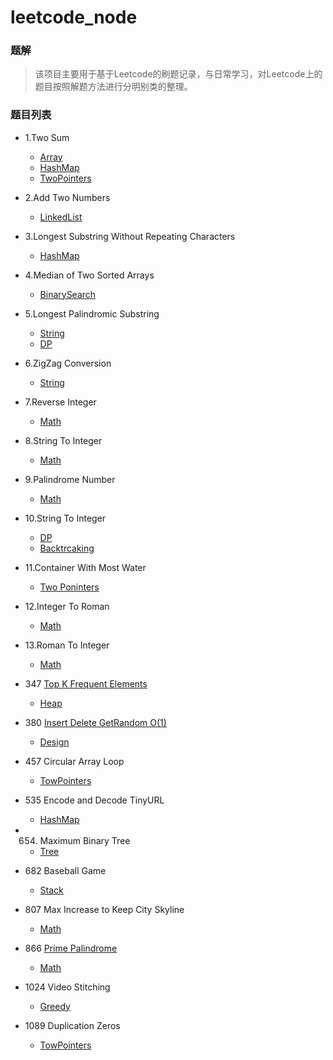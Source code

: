 # leetcode_node

### 题解
> 该项目主要用于基于Leetcode的刷题记录，与日常学习，对Leetcode上的题目按照解题方法进行分明别类的整理。

### 题目列表
- 1.Two Sum
    - [Array](./Array/TwoSum.md)
    - [HashMap](./HashTable/TwoSum.md)
    - [TwoPointers](./TwoPointers/TwoSum.md)


- 2.Add Two Numbers
  
    - [LinkedList](./LinkedList/AddTwoNumbers.md)
- 3.Longest Substring Without Repeating Characters
  
    - [HashMap](./HashTable/LongestSubstringWithoutRepeatingCharacters.md)
- 4.Median of Two Sorted Arrays
  
    - [BinarySearch](./BinarySearch/MedianOfTwoSortedArrays.md)
- 5.Longest Palindromic Substring
    - [String](./String/LongestPalindromicSubstring.md)
    - [DP](./DynamicProgramming/LongestPalindromicSubstring.md)
- 6.ZigZag Conversion
  
    - [String](./String/ZigZagConversion.md)
- 7.Reverse Integer
  
    - [Math](./Math/ReverseInteger.md)
- 8.String To Integer
  
    - [Math](./Math/StringToInteger.md)
- 9.Palindrome Number
  
    - [Math](./Math/PalindromeNumber.md)
- 10.String To Integer
    - [DP](./DynamicProgramming/RegularExpressionMatching.md)
    - [Backtrcaking](./Backtrcaking/RegularExpressionMatching.md)
- 11.Container With Most Water
  
    - [Two Poninters](./TwoPointers/ContainerWithMostWater.md)
- 12.Integer To Roman
  
    - [Math](./Math/IntegerToRoman.md)
- 13.Roman To Integer
  
    - [Math](./Math/RomanToInteger.md)
- 347 [Top K Frequent Elements](https://leetcode-cn.com/problems/top-k-frequent-elements/)

    - [Heap](./Heap/TopKFrequentElements.md)
- 380 [ Insert Delete GetRandom O(1)](https://leetcode-cn.com/problems/insert-delete-getrandom-o1/)
    - [Design](./Design/RandomizedSet.md)
- 457 Circular Array Loop

    - [TowPointers](./TowPointers/CircularArrayLoop.md)
- 535 Encode and Decode TinyURL

    - [HashMap](./HashTable/EncodeAndDecodeTinyURL.md)
- 654. Maximum Binary Tree

    - [Tree](./Tree/MaximumBinaryTree.md)
- 682 Baseball Game

    - [Stack](./Stack/BaseballGame.md)
- 807 Max Increase to Keep City Skyline

    - [Math](./Math/MaxIncreaseToKeepCitySkyline.md)

- 866 [Prime Palindrome](https://leetcode-cn.com/problems/prime-palindrome/)

    - [Math](./Math/PrimePalindrome.md)
    
- 1024 Video Stitching
  
    - [Greedy](./Greedy/VideoStitching.md)
    
- 1089 Duplication Zeros

    - [TowPointers](./TowPointers/DuplicationZeros.md)

    

